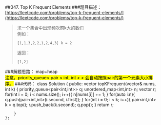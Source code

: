 ##347. Top K Frequent Elements
###题目描述：[https://leetcode.com/problems/top-k-frequent-elements/](https://leetcode.com/problems/top-k-frequent-elements/)
> 求一个集合中出现频次前k大的数们    
> 例如：
> 
>     [1,1,3,2,2,1,2,4,3] k = 2
> 返回：
>
>     [1,2]

###解题思路：
map+heap    
<mark> 注意，priority_queue<  pair < int, int > > 会自动按照pair的第一个元素大小排序。</mark>
###代码：
	class Solution {
	public:
	    vector<int> topKFrequent(vector<int>& nums, int k) {
	        priority_queue<pair<int,int>> q;
	        unordered_map<int,int> n;
	        vector<int> r;
	        for(int i = 0; i < nums.size(); i++){
	            n[nums[i]] += 1;
	        }
	        for(auto i:n){
	            q.push(pair<int,int>(i.second, i.first));
	        }
	        for(int i = 0; i < k; i++){
	            pair<int,int> k = q.top();
	            r.push_back(k.second);
	            q.pop();
	        }
	        return r;
	        
	    }
	};